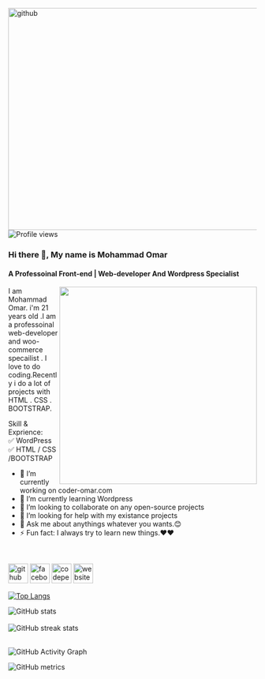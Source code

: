 <img src='https://media4.giphy.com/media/qgQUggAC3Pfv687qPC/giphy.gif' alt='github' width='900' height='450'> <br>
![Profile views](https://gpvc.arturio.dev/Mohammad-Omar-07) 
### Hi there 👋, My name is Mohammad Omar
#### A Professoinal Front-end | Web-developer And Wordpress Specialist
<img src="https://camo.githubusercontent.com/a4c584bce1c41271485d28f92aaf9f581b3c88b68ca723b6edfd58b4ba988c2b/68747470733a2f2f63646e2e6472696262626c652e636f6d2f75736572732f313138373833362f73637265656e73686f74732f363533393432392f70726f6772616d65722e676966" align="right" width="400">

 


I am Mohammad Omar. i'm 21 years old .I am a professoinal web-developer and woo-commerce specailist . I love to do coding.Recently i do a lot of projects with HTML . CSS . BOOTSTRAP. 

Skill & Exprience: <br>
✅ WordPress <Br>
✅ HTML / CSS /BOOTSTRAP

- 🔭 I’m currently working on coder-omar.com 
- 🌱 I’m currently learning Wordpress 
- 👯 I’m looking to collaborate on any open-source projects 
- 🤔 I’m looking for help with my existance projects 
- 💬 Ask me about anythings whatever you wants.😊 
- ⚡ Fun fact: I always try to learn new things.❤❤  <br> <br><br>



[<img src='https://cdn.jsdelivr.net/npm/simple-icons@3.0.1/icons/github.svg' alt='github' height='40'>](https://github.com/Mohammad-Omar-07)  [<img src='https://cdn.jsdelivr.net/npm/simple-icons@3.0.1/icons/facebook.svg' alt='facebook' height='40'>](https://www.facebook.com/shayied07)  [<img src='https://cdn.jsdelivr.net/npm/simple-icons@3.0.1/icons/codepen.svg' alt='codepen' height='40'>](https://codepen.io/Mohammad-Omar007)  [<img src='https://cdn.jsdelivr.net/npm/simple-icons@3.0.1/icons/icloud.svg' alt='website' height='40'>](www.coder-omar.com)  




[![Top Langs](https://github-readme-stats.vercel.app/api/top-langs/?username=Mohammad-Omar-07)](https://github.com/anuraghazra/github-readme-stats)

![GitHub stats](https://github-readme-stats.vercel.app/api?username=Mohammad-Omar-07&show_icons=true&theme=radical) <br> <br>
![GitHub streak stats](https://github-readme-streak-stats.herokuapp.com/?user=Mohammad-Omar-07)  <br> <br>

![GitHub Activity Graph](https://activity-graph.herokuapp.com/graph?username=Mohammad-Omar-07)  

![GitHub metrics](https://metrics.lecoq.io/Mohammad-Omar-07)  




